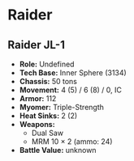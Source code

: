 # Raider
## Raider JL-1
- **Role:** Undefined
- **Tech Base:** Inner Sphere (3134)
- **Chassis:** 50 tons
- **Movement:** 4 (5) / 6 (8) / 0, IC
- **Armor:** 112
- **Myomer:** Triple-Strength
- **Heat Sinks:** 2 (2)
- **Weapons:**
  - Dual Saw
  - MRM 10 × 2 (ammo: 24)
- **Battle Value:** unknown

